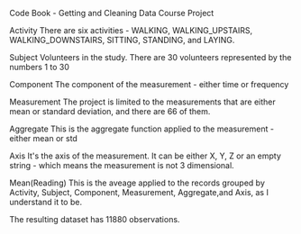 Code Book - Getting and Cleaning Data Course Project

Activity
	There are six activities - WALKING, WALKING_UPSTAIRS, WALKING_DOWNSTAIRS, SITTING, STANDING, and LAYING.
	
Subject 
	Volunteers in the study. There are 30 volunteers represented by the numbers 1 to 30
	
Component
	The component of the measurement - either time or frequency
	
Measurement 
	The project is limited to the measurements that are either mean or standard deviation, and there are 66 of them.
	
Aggregate
	This is the aggregate function applied to the measurement - either mean or std
	
Axis
	It's the axis of the measurement. It can be either X,  Y, Z or an empty string - which means the measurement is not 3 dimensional.
	
Mean(Reading)
	This is the aveage applied to the records grouped by Activity, Subject, Component, Measurement, Aggregate,and Axis, as I understand it to be.
	
The resulting dataset has 11880 observations.
	
	